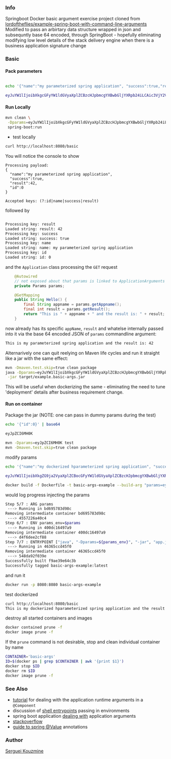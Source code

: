 ### Info

Springboot Docker basic argument exercise project cloned from
[lordoftheflies/example-spring-boot-with-command-line-arguments](https://github.com/lordoftheflies/example-spring-boot-with-command-line-arguments)
Modified to pass an arbirtary data structure wrapped in json and subsequntly base 64 encoded, through  SpringBoot - hopefully
eliminating modifying low level details of the stack delivery engine when there is a business application signature change

### Basic

#### Pack parameters
```sh

echo '{"name":"my parameterized spring application", "success":true,"result":42,"id":0 }' | base64
```
```sh
eyJuYW1lIjoibXkgcGFyYW1ldGVyaXplZCBzcHJpbmcgYXBwbGljYXRpb24iLCAic3VjY2VzcyI6dHJ1ZSwicmVzdWx0Ijo0MiwiaWQiOjAgfQo=
```

#### Run Locally


```sh
mvn clean \
 -Dparams=eyJuYW1lIjoibXkgcGFyYW1ldGVyaXplZCBzcHJpbmcgYXBwbGljYXRpb24iLCAic3VjY2VzcyI6dHJ1ZSwicmVzdWx0Ijo0MiwiaWQiOjAgfQo= \
 spring-boot:run
```
* test locally
```sh
curl http://localhost:8080/basic
```
You will notice the console to show
```
Processing payload:
{
  "name":"my parameterized spring application",
  "success":true,
  "result":42,
  "id":0
}

Accepted keys: (?:id|name|success|result)

```
followed by
```sh

Processing key: result
Loaded string: result: 42
Processing key: success
Loaded string: success: true
Processing key: name
Loaded string: name: my parameterized spring application
Processing key: id
Loaded string: id: 0

```
and the `Application` class processing the `GET` request 

```java
	@Autowired
	// not exposed about that params is linked to ApplicationArguments
	private Params params;

	@GetMapping
	public String Hello() {
		final String appname = params.getAppname();
		final int result = params.getResult();
		return "This is " + appname + " and the result is: " + result;
	}
```
now already has its specific `appName`, `result`
and whatelse internally passed into it via the base 64 encoded JSON  of `params` commandline argument:
```sh
This is my parameterized spring application and the result is: 42
```
Alternarively one can quit reelying on Maven life cycles and run it straight like a jar with the same effect:

```sh
mvn -Dmaven.test.skip=true clean package
java -Dparams=eyJuYW1lIjoibXkgcGFyYW1ldGVyaXplZCBzcHJpbmcgYXBwbGljYXRpb24iLCAic3VjY2VzcyI6dHJ1ZSwicmVzdWx0Ijo0MiwiaWQiOjAgfQo= \
 -jar target/example.basic-args.jar
```

This will be useful when dockerizing the same - eliminating the need to tune 'deployment' details after business requirement change.

#### Run on container
Package the jar (NOTE: one can pass in dummy params during the test)
```sh
echo '{"id":0}' | base64
```
```sh
eyJpZCI6MH0K
```
```sh
mvn -Dparams=eyJpZCI6MH0K test
mvn -Dmaven.test.skip=true clean package
```
modify params 
```sh
echo '{"name":"my dockerized hparameterized spring application", "success":true,"result":42,"id":0 }' | base64 | tr -d '\n' | tee /tmp/params.$$
```

```sh
eyJuYW1lIjoibXkgZG9ja2VyaXplZCBocGFyYW1ldGVyaXplZCBzcHJpbmcgYXBwbGljYXRpb24iLCAic3VjY2VzcyI6dHJ1ZSwicmVzdWx0Ijo0MiwiaWQiOjAgfQo=
```
```sh
docker build -f Dockerfile -t basic-args-example --build-arg "params=eyJuYW1lIjoibXkgZG9ja2VyaXplZCBocGFyYW1ldGVyaXplZCBzcHJpbmcgYXBwbGljYXRpb24iLCAic3VjY2VzcyI6dHJ1ZSwicmVzdWx0Ijo0MiwiaWQiOjAgfQo=" .
```
would log progress injecting the params
```sh
Step 5/7 : ARG params
 ---> Running in bd695783d98c
Removing intermediate container bd695783d98c
 ---> 4557226a40c4
Step 6/7 : ENV params_env=$params
 ---> Running in 400dc16497a9
Removing intermediate container 400dc16497a9
 ---> d4f6dee2cf88
Step 7/7 : ENTRYPOINT ["java", "-Dparams=${params_env}", "-jar", "app.jar" ]
 ---> Running in 46365ccd45f0
Removing intermediate container 46365ccd45f0
 ---> 548da92f039e
Successfully built f9ae39e64c3b
Successfully tagged basic-args-example:latest
```
and run it 
```sh
docker run -p 8080:8080 basic-args-example
```

test dockerized
```sh
curl http://localhost:8080/basic
This is my dockerized hparameterized spring application and the result is: 42
```
destroy all started containers and images
```sh
docker contained prune -f
docker image prune -f
```
If the `prune` command is not desirable, stop and clean individual container by name
```sh
CONTAINER='basic-args'
ID=$(docker ps | grep $CONTAINER | awk '{print $1}')
docker stop $ID
docker rm $ID
docker image prune -f
```
### See Also
   * [tutorial](https://howtodoinjava.com/spring-boot2/application-arguments/) for dealing with the application runtime arguments in a `@Component`
   * discussion of [shell entrypoints](https://stackoverflow.com/questions/37904682/how-do-i-use-docker-environment-variable-in-entrypoint-array) passing in environments
   * spring boot application [dealing with](https://www.logicbig.com/tutorials/spring-framework/spring-boot/app-args.html) application arguments
   * [stackoverflow](https://stackoverflow.com/questions/34324277/how-to-pass-arg-value-to-entrypoint)
  * [guide to spring @Value]( https://www.baeldung.com/spring-value-annotation) annotations
 
### Author
[Serguei Kouzmine](kouzmine_serguei@yahoo.com)


